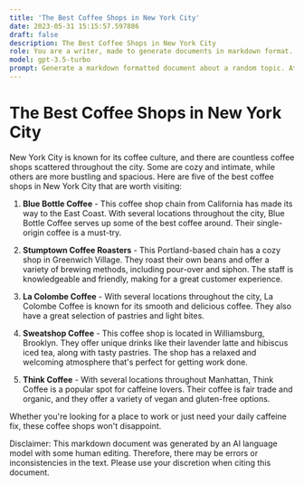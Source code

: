 ```yaml
---
title: 'The Best Coffee Shops in New York City'
date: 2023-05-31 15:15:57.597886
draft: false
description: The Best Coffee Shops in New York City
role: You are a writer, made to generate documents in markdown format. It is very important that all of the documents you generate are in valid markdown format.
model: gpt-3.5-turbo
prompt: Generate a markdown formatted document about a random topic. At the bottom, include a disclaimer explaining that the document was generated by you. The first line of the document should be the title. Make sure that the entire document is in proper markdown format, using a mix of various tags to make the document visually appealing.
---
```


# The Best Coffee Shops in New York City

New York City is known for its coffee culture, and there are countless coffee shops scattered throughout the city. Some are cozy and intimate, while others are more bustling and spacious. Here are five of the best coffee shops in New York City that are worth visiting:

1. **Blue Bottle Coffee** - This coffee shop chain from California has made its way to the East Coast. With several locations throughout the city, Blue Bottle Coffee serves up some of the best coffee around. Their single-origin coffee is a must-try.

2. **Stumptown Coffee Roasters** - This Portland-based chain has a cozy shop in Greenwich Village. They roast their own beans and offer a variety of brewing methods, including pour-over and siphon. The staff is knowledgeable and friendly, making for a great customer experience.

3. **La Colombe Coffee** - With several locations throughout the city, La Colombe Coffee is known for its smooth and delicious coffee. They also have a great selection of pastries and light bites.

4. **Sweatshop Coffee** - This coffee shop is located in Williamsburg, Brooklyn. They offer unique drinks like their lavender latte and hibiscus iced tea, along with tasty pastries. The shop has a relaxed and welcoming atmosphere that's perfect for getting work done.

5. **Think Coffee** - With several locations throughout Manhattan, Think Coffee is a popular spot for caffeine lovers. Their coffee is fair trade and organic, and they offer a variety of vegan and gluten-free options.

Whether you're looking for a place to work or just need your daily caffeine fix, these coffee shops won't disappoint. 

Disclaimer: This markdown document was generated by an AI language model with some human editing. Therefore, there may be errors or inconsistencies in the text. Please use your discretion when citing this document.